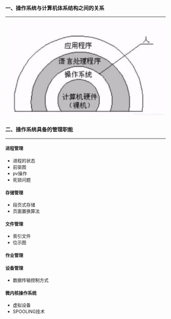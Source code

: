 ### 一、操作系统与计算机体系结构之间的关系

---

![img](img/watermark,type_ZmFuZ3poZW5naGVpdGk,shadow_10,text_aHR0cHM6Ly9ibG9nLmNzZG4ubmV0L2ltcmVhbF8=,size_16,color_FFFFFF,t_70-20220804085719092.jpeg)



### 二、操作系统具备的管理职能

---

#### 进程管理

- 进程的状态
- 前驱图
- pv操作
- 死锁问题

#### 存储管理

- 段页式存储
- 页面置换算法

#### 文件管理

- 索引文件
- 位示图

#### 作业管理

#### 设备管理

- 数据传输控制方式

#### 微内核操作系统

- 虚拟设备
- SPOOLING技术